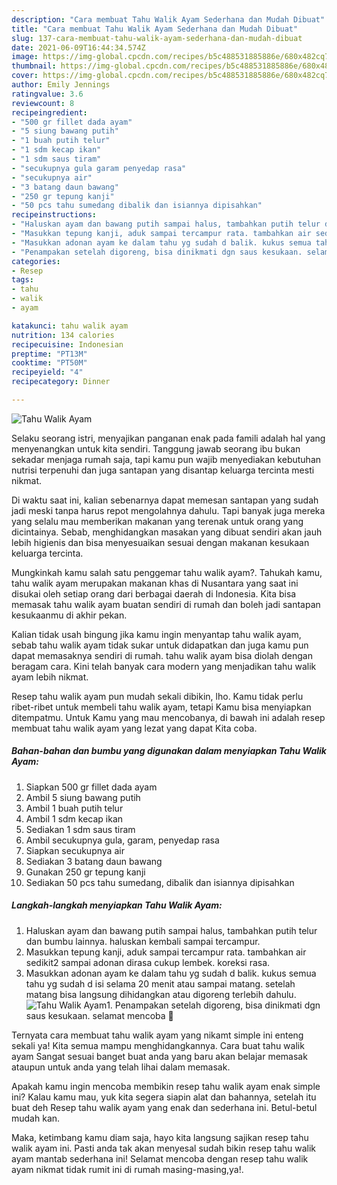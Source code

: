 ```yaml
---
description: "Cara membuat Tahu Walik Ayam Sederhana dan Mudah Dibuat"
title: "Cara membuat Tahu Walik Ayam Sederhana dan Mudah Dibuat"
slug: 137-cara-membuat-tahu-walik-ayam-sederhana-dan-mudah-dibuat
date: 2021-06-09T16:44:34.574Z
image: https://img-global.cpcdn.com/recipes/b5c488531885886e/680x482cq70/tahu-walik-ayam-foto-resep-utama.jpg
thumbnail: https://img-global.cpcdn.com/recipes/b5c488531885886e/680x482cq70/tahu-walik-ayam-foto-resep-utama.jpg
cover: https://img-global.cpcdn.com/recipes/b5c488531885886e/680x482cq70/tahu-walik-ayam-foto-resep-utama.jpg
author: Emily Jennings
ratingvalue: 3.6
reviewcount: 8
recipeingredient:
- "500 gr fillet dada ayam"
- "5 siung bawang putih"
- "1 buah putih telur"
- "1 sdm kecap ikan"
- "1 sdm saus tiram"
- "secukupnya gula garam penyedap rasa"
- "secukupnya air"
- "3 batang daun bawang"
- "250 gr tepung kanji"
- "50 pcs tahu sumedang dibalik dan isiannya dipisahkan"
recipeinstructions:
- "Haluskan ayam dan bawang putih sampai halus, tambahkan putih telur dan bumbu lainnya. haluskan kembali sampai tercampur."
- "Masukkan tepung kanji, aduk sampai tercampur rata. tambahkan air sedikit2 sampai adonan dirasa cukup lembek. koreksi rasa."
- "Masukkan adonan ayam ke dalam tahu yg sudah d balik. kukus semua tahu yg sudah d isi selama 20 menit atau sampai matang. setelah matang bisa langsung dihidangkan atau digoreng terlebih dahulu."
- "Penampakan setelah digoreng, bisa dinikmati dgn saus kesukaan. selamat mencoba 🥰"
categories:
- Resep
tags:
- tahu
- walik
- ayam

katakunci: tahu walik ayam 
nutrition: 134 calories
recipecuisine: Indonesian
preptime: "PT13M"
cooktime: "PT50M"
recipeyield: "4"
recipecategory: Dinner

---
```



![Tahu Walik Ayam](https://img-global.cpcdn.com/recipes/b5c488531885886e/680x482cq70/tahu-walik-ayam-foto-resep-utama.jpg)

Selaku seorang istri, menyajikan panganan enak pada famili adalah hal yang menyenangkan untuk kita sendiri. Tanggung jawab seorang ibu bukan sekadar menjaga rumah saja, tapi kamu pun wajib menyediakan kebutuhan nutrisi terpenuhi dan juga santapan yang disantap keluarga tercinta mesti nikmat.

Di waktu  saat ini, kalian sebenarnya dapat memesan santapan yang sudah jadi meski tanpa harus repot mengolahnya dahulu. Tapi banyak juga mereka yang selalu mau memberikan makanan yang terenak untuk orang yang dicintainya. Sebab, menghidangkan masakan yang dibuat sendiri akan jauh lebih higienis dan bisa menyesuaikan sesuai dengan makanan kesukaan keluarga tercinta. 



Mungkinkah kamu salah satu penggemar tahu walik ayam?. Tahukah kamu, tahu walik ayam merupakan makanan khas di Nusantara yang saat ini disukai oleh setiap orang dari berbagai daerah di Indonesia. Kita bisa memasak tahu walik ayam buatan sendiri di rumah dan boleh jadi santapan kesukaanmu di akhir pekan.

Kalian tidak usah bingung jika kamu ingin menyantap tahu walik ayam, sebab tahu walik ayam tidak sukar untuk didapatkan dan juga kamu pun dapat memasaknya sendiri di rumah. tahu walik ayam bisa diolah dengan beragam cara. Kini telah banyak cara modern yang menjadikan tahu walik ayam lebih nikmat.

Resep tahu walik ayam pun mudah sekali dibikin, lho. Kamu tidak perlu ribet-ribet untuk membeli tahu walik ayam, tetapi Kamu bisa menyiapkan ditempatmu. Untuk Kamu yang mau mencobanya, di bawah ini adalah resep membuat tahu walik ayam yang lezat yang dapat Kita coba.

<!--inarticleads1-->

##### Bahan-bahan dan bumbu yang digunakan dalam menyiapkan Tahu Walik Ayam:

1. Siapkan 500 gr fillet dada ayam
1. Ambil 5 siung bawang putih
1. Ambil 1 buah putih telur
1. Ambil 1 sdm kecap ikan
1. Sediakan 1 sdm saus tiram
1. Ambil secukupnya gula, garam, penyedap rasa
1. Siapkan secukupnya air
1. Sediakan 3 batang daun bawang
1. Gunakan 250 gr tepung kanji
1. Sediakan 50 pcs tahu sumedang, dibalik dan isiannya dipisahkan




<!--inarticleads2-->

##### Langkah-langkah menyiapkan Tahu Walik Ayam:

1. Haluskan ayam dan bawang putih sampai halus, tambahkan putih telur dan bumbu lainnya. haluskan kembali sampai tercampur.
1. Masukkan tepung kanji, aduk sampai tercampur rata. tambahkan air sedikit2 sampai adonan dirasa cukup lembek. koreksi rasa.
1. Masukkan adonan ayam ke dalam tahu yg sudah d balik. kukus semua tahu yg sudah d isi selama 20 menit atau sampai matang. setelah matang bisa langsung dihidangkan atau digoreng terlebih dahulu.
<img src="https://img-global.cpcdn.com/steps/40ceb51a8c858721/160x128cq70/tahu-walik-ayam-langkah-memasak-3-foto.jpg" alt="Tahu Walik Ayam">1. Penampakan setelah digoreng, bisa dinikmati dgn saus kesukaan. selamat mencoba 🥰




Ternyata cara membuat tahu walik ayam yang nikamt simple ini enteng sekali ya! Kita semua mampu menghidangkannya. Cara buat tahu walik ayam Sangat sesuai banget buat anda yang baru akan belajar memasak ataupun untuk anda yang telah lihai dalam memasak.

Apakah kamu ingin mencoba membikin resep tahu walik ayam enak simple ini? Kalau kamu mau, yuk kita segera siapin alat dan bahannya, setelah itu buat deh Resep tahu walik ayam yang enak dan sederhana ini. Betul-betul mudah kan. 

Maka, ketimbang kamu diam saja, hayo kita langsung sajikan resep tahu walik ayam ini. Pasti anda tak akan menyesal sudah bikin resep tahu walik ayam mantab sederhana ini! Selamat mencoba dengan resep tahu walik ayam nikmat tidak rumit ini di rumah masing-masing,ya!.

